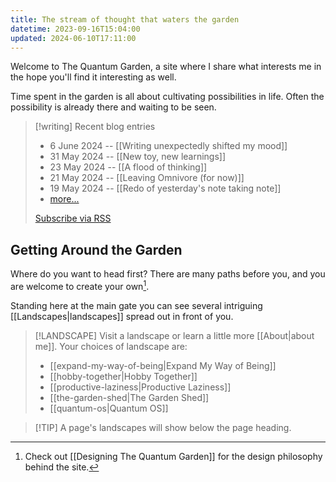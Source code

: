 ```yaml
---
title: The stream of thought that waters the garden
datetime: 2023-09-16T15:04:00
updated: 2024-06-10T17:11:00
---
```

Welcome to The Quantum Garden, a site where I share what interests me in the hope you'll find it interesting as well.

Time spent in the garden is all about cultivating possibilities in life. Often the possibility is already there and waiting to be seen.

> [!writing] Recent blog entries
> - 6 June 2024 -- [[Writing unexpectedly shifted my mood]]
> - 31 May 2024 -- [[New toy, new learnings]]
> - 23 May 2024 -- [[A flood of thinking]]
> - 21 May 2024 -- [[Leaving Omnivore (for now)]]
> - 19 May 2024 -- [[Redo of yesterday's note taking note]]
> - [more...](/blog/)
> 
> [Subscribe via RSS](https://quantumgardener.info/feed)

## Getting Around the Garden
Where do you want to head first? There are many paths before you, and you are welcome to create your own[^1]. 

Standing here at the main gate you can see several intriguing [[Landscapes|landscapes]] spread out in front of you. 

> [!LANDSCAPE] Visit a landscape or learn a little more [[About|about me]]. Your choices of landscape are:
> - [[expand-my-way-of-being|Expand My Way of Being]] 
> - [[hobby-together|Hobby Together]] 
> - [[productive-laziness|Productive Laziness]] 
> - [[the-garden-shed|The Garden Shed]] 
> - [[quantum-os|Quantum OS]]
 
> [!TIP] A page's landscapes will show below the page heading.

[^1]: Check out [[Designing The Quantum Garden]] for the design philosophy behind the site.

